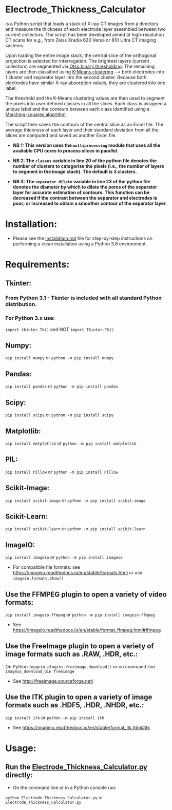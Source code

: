 # Electrode_Thickness_Calculator
is a Python script that loads a stack of X-ray CT images from a directory and measure the thickness of each electrode layer assembled between two current collectors. The script has been developed aimed at high-resolution CT scans for e.g., from Zeiss Xradia 620 Versa or 810 Ultra CT imaging systems.

Upon loading the entire image stack, the central slice of the orthogonal projection is selected for interrogation. The brightest layers (current collectors) are segmented via [Otsu binary thresholding](https://scikit-image.org/docs/dev/api/skimage.filters.html#skimage.filters.threshold_otsu). The remaining layers are then classified using [K-Means clustering](https://scikit-learn.org/stable/modules/generated/sklearn.cluster.KMeans.html) --> both electrodes into 1 cluster and separator layer into the second cluster. Because both electrodes have similar X-ray absorption values, they are clustered into one label.

The threshold and the K-Means clustering values are then used to segment the pixels into user defined classes in all the slices. Each class is assigned a unique label and the contours between each class identified using a [Marching-squares algorithm](https://scikit-image.org/docs/dev/auto_examples/edges/plot_contours.html).

The script then saves the contours of the central slice as an Excel file. The average thickness of each layer and their standard deviation from all the slices are computed and saved as another Excel file.

* **NB 1: This version uses the `multiprocessing` module that uses all the available CPU cores to process slices in parallel.**

* **NB 2: The `classes` variable in line 20 of the python file denotes the number of clusters to categorise the pixels (i.e., the number of layers to segment in the image stack). The default is 3 clusters.**

* **NB 3: The `separator_dilate` variable in line 23 of the python file denotes the diameter by which to dilate the pores of the separator layer for accurate estimation of contours. This function can be decreased if the contrast between the separator and electrodes is poor; or increased to obtain a smoother contour of the separator layer.**

# Installation:

* Please see the [Installation.md](https://github.com/anandpr1602/Electrode_Thickness_Calculator/blob/6239f2709360bdcdb3e8f547fb474802e8417322/Installation.md) file for step-by-step instructions on performing a clean installation using a Python 3.8 environment.

# Requirements:
## Tkinter:
### From Python 3.1 - Tkinter is included with all standard Python distribution.
### For Python 3.x use:
`import tkinter.Tk()` and NOT `import Tkinter.Tk()`

## Numpy:
`pip install numpy` or `python -m pip install numpy`

## Pandas:
`pip install pandas` or `python -m pip install pandas`

## Scipy:
`pip install scipy` or `python -m pip install scipy`

## Matplotlib:
`pip install matplotlib` or `python -m pip install matplotlib`

## PIL:
`pip install Pillow` or `python -m pip install Pillow`

## Scikit-Image:
`pip install scikit-image` or `python -m pip install scikit-image`

## Scikit-Learn:
`pip install scikit-learn` or `python -m pip install scikit-learn`

## ImageIO:
`pip install imageio` or `python -m pip install imageio`
* For compatible file formats: see https://imageio.readthedocs.io/en/stable/formats.html or use `imageio.formats.show()`

## Use the FFMPEG plugin to open a variety of video formats:
`pip install imageio-ffmpeg` or
`python -m pip install imageio-ffmpeg`
* See https://imageio.readthedocs.io/en/stable/format_ffmpeg.html#ffmpeg

## Use the FreeImage plugin to open a variety of image formats such as .RAW, .HDR, etc.:
On Python `imageio.plugins.freeimage.download()` or on command line `imageio_download_bin freeimage`
* See http://freeimage.sourceforge.net/

## Use the ITK plugin to open a variety of image formats such as .HDF5, .HDR, .NHDR, etc.:
`pip install itk` or `python -m pip install itk`
* See https://imageio.readthedocs.io/en/stable/format_itk.html#itk

# Usage:
## Run the [Electrode_Thickness_Calculator.py](https://github.com/anandpr1602/Electrode_Thickness_Calculator/blob/main/Electrode_Thickness_Calculator.py) directly:
* On the command line or in a Python console run:

`python Electrode_Thickness_Calculator.py` or `Electrode_Thickness_Calculator.py`

